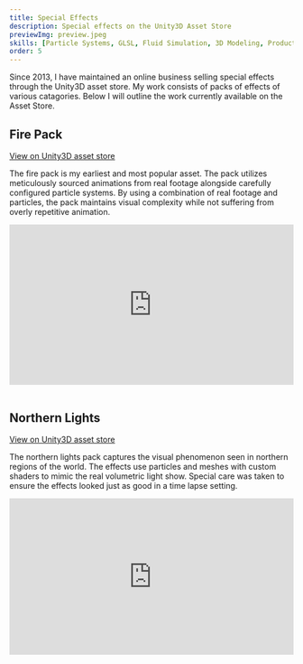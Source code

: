 ```yaml
---
title: Special Effects
description: Special effects on the Unity3D Asset Store
previewImg: preview.jpeg
skills: [Particle Systems, GLSL, Fluid Simulation, 3D Modeling, Product Marketing]
order: 5
---
```

Since 2013, I have maintained an online business selling special effects through the Unity3D asset store. My work consists of packs of effects of various catagories. Below I will outline the work currently available on the Asset Store.  


Fire Pack
-------

<a style="color:inherit;" href="https://assetstore.unity.com/packages/vfx/particles/fire-explosions/ian-s-fire-pack-69661">View on Unity3D asset store</a>

The fire pack is my earliest and most popular asset. The pack utilizes meticulously sourced animations from real footage alongside carefully configured particle systems. By using a combination of real footage and particles, the pack maintains visual complexity while not suffering from overly repetitive animation. 
<div style="padding:56.25% 0 0 0;position:relative;"><iframe src="https://player.vimeo.com/video/637926735?h=ec74d07799&amp;badge=0&amp;autopause=0&amp;player_id=0&amp;app_id=58479" frameborder="0" allow="autoplay; fullscreen; picture-in-picture" allowfullscreen style="position:absolute;top:0;left:0;width:100%;height:100%;" title="Fire Pack Demo"></iframe></div><script src="https://player.vimeo.com/api/player.js"></script>

<br/>

Northern Lights
-------

<a style="color:inherit;" href="https://assetstore.unity.com/packages/vfx/particles/environment/northern-lights-pack-86980">View on Unity3D asset store</a>

The northern lights pack captures the visual phenomenon seen in northern regions of the world. The effects use particles and meshes with custom shaders to mimic the real volumetric light show. Special care was taken to ensure the effects looked just as good in a time lapse setting.  

<!-- ![Northern Lights](./aurorapack.jpg) -->
<div style="padding:55% 0 0 0;position:relative;"><iframe src="https://player.vimeo.com/video/637957530?h=075a5dbb2f&amp;badge=0&amp;autopause=0&amp;player_id=0&amp;app_id=58479" frameborder="0" allow="autoplay; fullscreen; picture-in-picture" allowfullscreen style="position:absolute;top:0;left:0;width:100%;height:100%;" title="AuroraVideo.mp4"></iframe></div><script src="https://player.vimeo.com/api/player.js"></script>